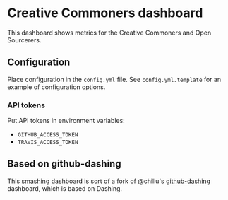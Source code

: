 # Creative Commoners dashboard

This dashboard shows metrics for the Creative Commoners and Open Sourcerers.

## Configuration

Place configuration in the `config.yml` file. See `config.yml.template` for an example of configuration options.

### API tokens

Put API tokens in environment variables:

* `GITHUB_ACCESS_TOKEN`
* `TRAVIS_ACCESS_TOKEN`

## Based on github-dashing

This [smashing](https://github.com/Smashing/smashing) dashboard is sort of a fork of @chillu's
[github-dashing](https://github.com/chillu/github-dashing/) dashboard, which is based on Dashing.
